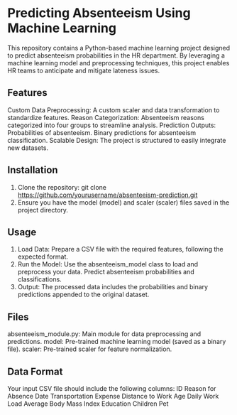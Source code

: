 # Predicting Absenteeism Using Machine Learning
This repository contains a Python-based machine learning project designed to predict absenteeism probabilities in the HR department. By leveraging a machine learning model and preprocessing techniques, this project enables HR teams to anticipate and mitigate lateness issues.

## Features
Custom Data Preprocessing: A custom scaler and data transformation to standardize features.
Reason Categorization: Absenteeism reasons categorized into four groups to streamline analysis.
Prediction Outputs:
  Probabilities of absenteeism.
  Binary predictions for absenteeism classification.
  Scalable Design: The project is structured to easily integrate new datasets.


## Installation
1. Clone the repository:
  git clone https://github.com/yourusername/absenteeism-prediction.git
2. Ensure you have the model (model) and scaler (scaler) files saved in the project directory.

## Usage
1. Load Data: Prepare a CSV file with the required features, following the expected format.
2. Run the Model:
  Use the absenteeism_model class to load and preprocess your data.
  Predict absenteeism probabilities and classifications.
3. Output: The processed data includes the probabilities and binary predictions appended to the original dataset.


## Files
absenteeism_module.py: Main module for data preprocessing and predictions.
model: Pre-trained machine learning model (saved as a binary file).
scaler: Pre-trained scaler for feature normalization.


## Data Format
Your input CSV file should include the following columns:
ID
Reason for Absence
Date
Transportation Expense
Distance to Work
Age
Daily Work Load Average
Body Mass Index
Education
Children
Pet
